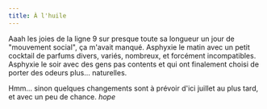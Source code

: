 ```yaml
---
title: À l'huile
---
```


Aaah les joies de la ligne 9 sur presque toute sa longueur un jour de
"mouvement social", ça m'avait manqué. Asphyxie le matin avec un petit
cocktail de parfums divers, variés, nombreux, et forcément incompatibles.
Asphyxie le soir avec des gens pas contents et qui ont finalement choisi de
porter des odeurs plus... naturelles.

Hmm... sinon quelques changements sont à prévoir d'ici juillet au plus tard,
et avec un peu de chance. *hope*

